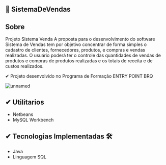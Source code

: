 ## 📍 SistemaDeVendas

## Sobre

Projeto Sistema Venda A proposta para o desenvolvimento do software Sistema de Vendas tem por objetivo concentrar de forma simples o cadastro de clientes, fornecedores, produtos, e compras e vendas realizadas. O usuário poderá ter o controle das quantidades de vendas de produtos e compras de produtos realizadas e os totais de receita e de custos realizados.

✔ Projeto desenvolvido no Programa de Formação ENTRY POINT BRQ

![unnamed](https://user-images.githubusercontent.com/82888848/191596328-e1273448-558c-4e59-8954-597b1bd762f9.png)

## ✔ Utilitarios

- Netbeans
- MySQL Workbench

## ✔ Tecnologias Implementadas 🛠

- Java
- Linguagem SQL






